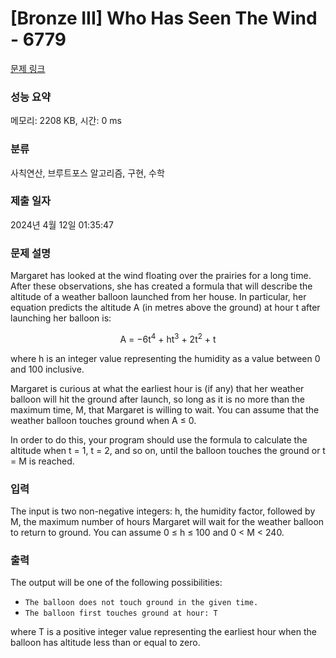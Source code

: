 # [Bronze III] Who Has Seen The Wind - 6779 

[문제 링크](https://www.acmicpc.net/problem/6779) 

### 성능 요약

메모리: 2208 KB, 시간: 0 ms

### 분류

사칙연산, 브루트포스 알고리즘, 구현, 수학

### 제출 일자

2024년 4월 12일 01:35:47

### 문제 설명

<p>Margaret has looked at the wind floating over the prairies for a long time. After these observations, she has created a formula that will describe the altitude of a weather balloon launched from her house. In particular, her equation predicts the altitude A (in metres above the ground) at hour t after launching her balloon is:</p>

<p style="text-align: center;">A = −6t<sup>4</sup> + ht<sup>3</sup> + 2t<sup>2</sup> + t</p>

<p>where h is an integer value representing the humidity as a value between 0 and 100 inclusive.</p>

<p>Margaret is curious at what the earliest hour is (if any) that her weather balloon will hit the ground after launch, so long as it is no more than the maximum time, M, that Margaret is willing to wait. You can assume that the weather balloon touches ground when A ≤ 0.</p>

<p>In order to do this, your program should use the formula to calculate the altitude when t = 1, t = 2, and so on, until the balloon touches the ground or t = M is reached.</p>

### 입력 

 <p>The input is two non-negative integers: h, the humidity factor, followed by M, the maximum number of hours Margaret will wait for the weather balloon to return to ground. You can assume 0 ≤ h ≤ 100 and 0 < M < 240.</p>

### 출력 

 <p>The output will be one of the following possibilities:</p>

<ul>
	<li><code>The balloon does not touch ground in the given time.</code></li>
	<li><code>The balloon first touches ground at hour: T</code></li>
</ul>

<p>where T is a positive integer value representing the earliest hour when the balloon has altitude less than or equal to zero.</p>

